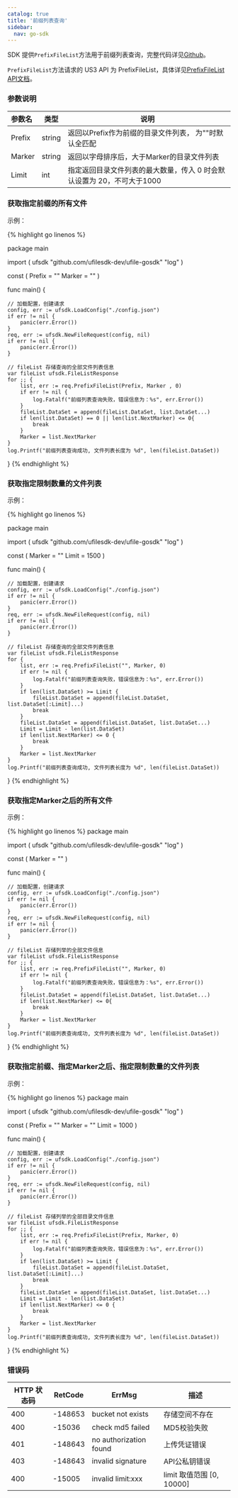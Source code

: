 ```yaml
---
catalog: true  
title: '前缀列表查询'
sidebar:
  nav: go-sdk
---
```



SDK 提供`PrefixFileList`方法用于前缀列表查询，完整代码详见[Github](https://github.com/ufilesdk-dev/ufile-gosdk/blob/master/file.go)。

`PrefixFileList`方法请求的 US3 API 为 PrefixFileList，具体详见[PrefixFileList API文档](https://docs.ucloud.cn/api/ufile-api/prefix_file_list)。

### 参数说明

| 参数名                              |  类型 		| 说明										|
| :---------------------------------- | ----------- | -------------------------------------|
| Prefix | string | 返回以Prefix作为前缀的目录文件列表， 为""时默认全匹配 |
| Marker| string | 返回以字母排序后，大于Marker的目录文件列表 |
| Limit| int | 指定返回目录文件列表的最大数量，传入 0 时会默认设置为 20，不可大于1000 |

### 获取指定前缀的所有文件

示例：

<div class="copyable" markdown="1">

{% highlight go linenos %}

package main

import (
	ufsdk "github.com/ufilesdk-dev/ufile-gosdk"
	"log"
)

const (
	Prefix = ""
	Marker = "" 
)

func main() {

	// 加载配置，创建请求
	config, err := ufsdk.LoadConfig("./config.json")
	if err != nil {
		panic(err.Error())
	}
	req, err := ufsdk.NewFileRequest(config, nil)
	if err != nil {
		panic(err.Error())
	}

	// fileList 存储查询的全部文件列表信息
	var fileList ufsdk.FileListResponse
	for ;; {
		list, err := req.PrefixFileList(Prefix, Marker , 0)
		if err != nil {
			log.Fatalf("前缀列表查询失败，错误信息为：%s", err.Error())
		}
		fileList.DataSet = append(fileList.DataSet, list.DataSet...)
		if len(list.DataSet) == 0 || len(list.NextMarker) <= 0{
			break
		}
		Marker = list.NextMarker
	}
	log.Printf("前缀列表查询成功, 文件列表长度为 %d", len(fileList.DataSet))
}
{% endhighlight %}
</div>

### 获取指定限制数量的文件列表

示例：

<div class="copyable" markdown="1">

{% highlight go linenos %}

package main

import (
	ufsdk "github.com/ufilesdk-dev/ufile-gosdk"
	"log"
)

const (
	Marker = "" 
	Limit = 1500
)

func main() {

	// 加载配置，创建请求
	config, err := ufsdk.LoadConfig("./config.json")
	if err != nil {
		panic(err.Error())
	}
	req, err := ufsdk.NewFileRequest(config, nil)
	if err != nil {
		panic(err.Error())
	}

	// fileList 存储查询的全部文件列表信息
	var fileList ufsdk.FileListResponse
	for {
		list, err := req.PrefixFileList("", Marker, 0)
		if err != nil {
			log.Fatalf("前缀列表查询失败，错误信息为：%s", err.Error())
		}
		if len(list.DataSet) >= Limit {
			fileList.DataSet = append(fileList.DataSet, list.DataSet[:Limit]...)
			break
		}
		fileList.DataSet = append(fileList.DataSet, list.DataSet...)
		Limit = Limit - len(list.DataSet)
		if len(list.NextMarker) <= 0 {
			break
		}
		Marker = list.NextMarker
	}
	log.Printf("前缀列表查询成功, 文件列表长度为 %d", len(fileList.DataSet))
}
{% endhighlight %}
</div>

### 获取指定Marker之后的所有文件

示例：

<div class="copyable" markdown="1">

{% highlight go linenos %}
package main

import (
	ufsdk "github.com/ufilesdk-dev/ufile-gosdk"
	"log"
)

const (
	Marker = "" 
)

func main() {

	// 加载配置，创建请求
	config, err := ufsdk.LoadConfig("./config.json")
	if err != nil {
		panic(err.Error())
	}
	req, err := ufsdk.NewFileRequest(config, nil)
	if err != nil {
		panic(err.Error())
	}
	
	// fileList 存储列举的全部文件信息
	var fileList ufsdk.FileListResponse
	for ;; {
		list, err := req.PrefixFileList("", Marker, 0)
		if err != nil {
			log.Fatalf("前缀列表查询失败，错误信息为：%s", err.Error())
		}
		fileList.DataSet = append(fileList.DataSet, list.DataSet...)
		if len(list.NextMarker) <= 0{
			break
		}
		Marker = list.NextMarker
	}
	log.Printf("前缀列表查询成功, 文件列表长度为 %d", len(fileList.DataSet))
}
{% endhighlight %}
</div>

### 获取指定前缀、指定Marker之后、指定限制数量的文件列表

示例：

<div class="copyable" markdown="1">

{% highlight go linenos %}
package main

import (
	ufsdk "github.com/ufilesdk-dev/ufile-gosdk"
	"log"
)

const (
	Prefix = ""
	Marker = ""
	Limit = 1000
)

func main() {

	// 加载配置，创建请求
	config, err := ufsdk.LoadConfig("./config.json")
	if err != nil {
		panic(err.Error())
	}
	req, err := ufsdk.NewFileRequest(config, nil)
	if err != nil {
		panic(err.Error())
	}
	
	// fileList 存储列举的全部目录文件信息
	var fileList ufsdk.FileListResponse
	for ;; {
		list, err := req.PrefixFileList(Prefix, Marker, 0)
		if err != nil {
			log.Fatalf("前缀列表查询失败，错误信息为：%s", err.Error())
		}
		if len(list.DataSet) >= Limit {
			fileList.DataSet = append(fileList.DataSet, list.DataSet[:Limit]...)
			break
		}
		fileList.DataSet = append(fileList.DataSet, list.DataSet...)
		Limit = Limit - len(list.DataSet)
		if len(list.NextMarker) <= 0 {
			break
		}
		Marker = list.NextMarker
	}
	log.Printf("前缀列表查询成功, 文件列表长度为 %d", len(fileList.DataSet))
}
{% endhighlight %}
</div>

### 错误码

| HTTP 状态码 | RetCode | ErrMsg                 | 描述                                |
| ----------- | ------- | ---------------------- | ----------------------------------- |
| 400         | -148653 | bucket not exists      | 存储空间不存在                      |
| 400         | -15036  | check md5 failed       | MD5校验失败                         |
| 401         | -148643 | no authorization found | 上传凭证错误                        |
| 403         | -148643 | invalid signature      | API公私钥错误					   |
| 400         | -15005  | invalid limit:xxx      | limit 取值范围 [0, 10000]  		   |
